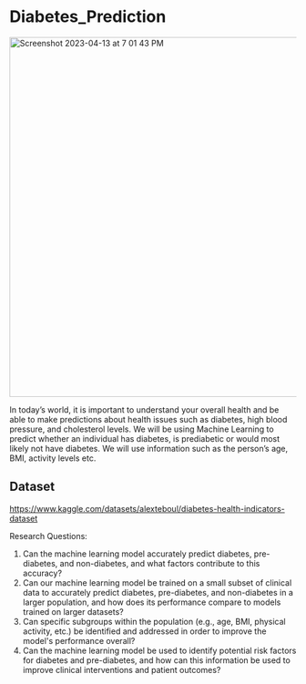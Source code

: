 # Diabetes_Prediction

<img width="632" alt="Screenshot 2023-04-13 at 7 01 43 PM" src="https://user-images.githubusercontent.com/106120403/231901141-6d12b2e0-5143-479d-a081-1ebb9417eb9e.png">

In today’s world, it is important to understand your overall health and be able to make predictions about health issues such as diabetes, high blood pressure, and cholesterol levels. We will be using Machine Learning to predict whether an individual has diabetes, is prediabetic or would most likely not have diabetes. We will use information such as the person’s age, BMI, activity levels etc. 

## Dataset
https://www.kaggle.com/datasets/alexteboul/diabetes-health-indicators-dataset

Research Questions:

1. Can the machine learning model accurately predict diabetes, pre-diabetes, and non-diabetes, and what factors contribute to this accuracy?
2. Can our machine learning model be trained on a small subset of clinical data to accurately predict diabetes, pre-diabetes, and non-diabetes in a larger population, and how does its performance compare to models trained on larger datasets?
3. Can specific subgroups within the population (e.g., age, BMI, physical activity, etc.) be identified and addressed in order to improve the model's performance overall?
4. Can the machine learning model be used to identify potential risk factors for diabetes and pre-diabetes, and how can this information be used to improve clinical interventions and patient outcomes?
